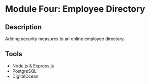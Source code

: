 # Module Four: Employee Directory
## Description
Adding security measures to an online employee directory. 
## Tools
* Node.js & Express.js
* PostgreSQL
* DigitalOcean